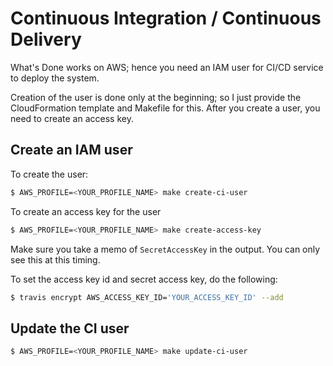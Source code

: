 
# Continuous Integration / Continuous Delivery

What's Done works on AWS; hence you need an IAM user for CI/CD service to deploy the system.

Creation of the user is done only at the beginning; so I just provide the CloudFormation template and Makefile for this.
After you create a user, you need to create an access key.

## Create an IAM user

To create the user:

```sh
$ AWS_PROFILE=<YOUR_PROFILE_NAME> make create-ci-user
```

To create an access key for the user

```sh
$ AWS_PROFILE=<YOUR_PROFILE_NAME> make create-access-key
```

Make sure you take a memo of `SecretAccessKey` in the output. You can only see this at this timing.

To set the access key id and secret access key, do the following:

```sh
$ travis encrypt AWS_ACCESS_KEY_ID='YOUR_ACCESS_KEY_ID' --add
```

## Update the CI user

```sh
$ AWS_PROFILE=<YOUR_PROFILE_NAME> make update-ci-user
```
